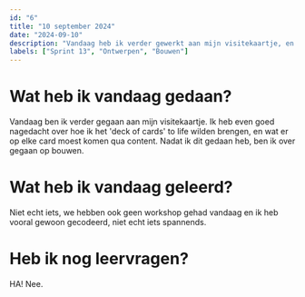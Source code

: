 ```yaml
---
id: "6"
title: "10 september 2024"
date: "2024-09-10"
description: "Vandaag heb ik verder gewerkt aan mijn visitekaartje, en deze is nu zo goed als af."
labels: ["Sprint 13", "Ontwerpen", "Bouwen"]
---
```


# Wat heb ik vandaag gedaan?

Vandaag ben ik verder gegaan aan mijn visitekaartje. Ik heb even goed nagedacht over hoe ik het 'deck of cards' to life wilden brengen, en wat er op elke card moest komen qua content. Nadat ik dit gedaan heb, ben ik over gegaan op bouwen. <br>

# Wat heb ik vandaag geleerd?

Niet echt iets, we hebben ook geen workshop gehad vandaag en ik heb vooral gewoon gecodeerd, niet echt iets spannends.

# Heb ik nog leervragen?

HA! Nee.


